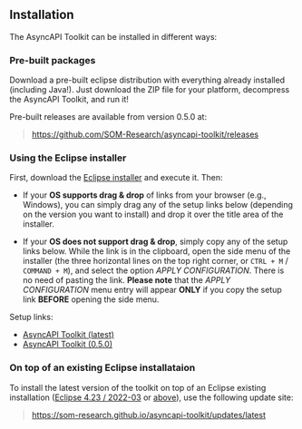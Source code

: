 ## Installation

The AsyncAPI Toolkit can be installed in different ways:

### Pre-built packages

Download a pre-built eclipse distribution with everything already installed (including Java!). Just download the ZIP file for your platform, decompress the AsyncAPI Toolkit, and run it!

Pre-built releases are available from version 0.5.0 at:

> https://github.com/SOM-Research/asyncapi-toolkit/releases

### Using the Eclipse installer

First, download the [Eclipse installer](https://www.eclipse.org/downloads/packages/installer) and execute it. Then:

* If your **OS supports drag & drop** of links from your browser (e.g., Windows), you can simply drag any of the setup links below (depending on the version you want to install) and drop it over the title area of the installer.

* If your **OS does not support drag & drop**, simply copy any of the setup links below. While the link is in the clipboard, open the side menu of the installer (the three horizontal lines on the top right corner, or `CTRL + M` / `COMMAND + M`), and select the option _APPLY CONFIGURATION_. There is no need of pasting the link. **Please note** that the _APPLY CONFIGURATION_ menu entry will appear **ONLY** if you copy the setup link **BEFORE** opening the side menu.

Setup links:

* [AsyncAPI Toolkit (latest)](https://raw.githubusercontent.com/SOM-Research/asyncapi-toolkit/master/releng/setup/io.github.abelgomez.asyncapi.configuration.latest.setup)
* [AsyncAPI Toolkit (0.5.0)](https://raw.githubusercontent.com/SOM-Research/asyncapi-toolkit/master/releng/setup/io.github.abelgomez.asyncapi.configuration.0.5.0.setup)

### On top of an existing Eclipse installataion

To install the latest version of the toolkit on top of an Eclipse existing installation ([Eclipse 4.23 / 2022-03](https://download.eclipse.org/eclipse/downloads/drops4/R-4.23-202203080310/) or [above](https://download.eclipse.org/eclipse/downloads/)), use the following update site:

> https://som-research.github.io/asyncapi-toolkit/updates/latest
